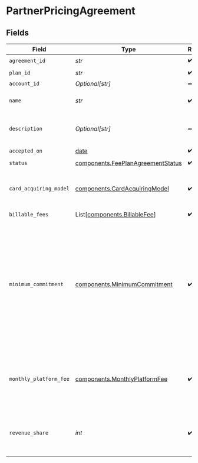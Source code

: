 # PartnerPricingAgreement


## Fields

| Field                                                                                                                                               | Type                                                                                                                                                | Required                                                                                                                                            | Description                                                                                                                                         | Example                                                                                                                                             |
| --------------------------------------------------------------------------------------------------------------------------------------------------- | --------------------------------------------------------------------------------------------------------------------------------------------------- | --------------------------------------------------------------------------------------------------------------------------------------------------- | --------------------------------------------------------------------------------------------------------------------------------------------------- | --------------------------------------------------------------------------------------------------------------------------------------------------- |
| `agreement_id`                                                                                                                                      | *str*                                                                                                                                               | :heavy_check_mark:                                                                                                                                  | N/A                                                                                                                                                 |                                                                                                                                                     |
| `plan_id`                                                                                                                                           | *str*                                                                                                                                               | :heavy_check_mark:                                                                                                                                  | N/A                                                                                                                                                 |                                                                                                                                                     |
| `account_id`                                                                                                                                        | *Optional[str]*                                                                                                                                     | :heavy_minus_sign:                                                                                                                                  | N/A                                                                                                                                                 |                                                                                                                                                     |
| `name`                                                                                                                                              | *str*                                                                                                                                               | :heavy_check_mark:                                                                                                                                  | The name of the agreement.                                                                                                                          |                                                                                                                                                     |
| `description`                                                                                                                                       | *Optional[str]*                                                                                                                                     | :heavy_minus_sign:                                                                                                                                  | The description of the agreement.                                                                                                                   |                                                                                                                                                     |
| `accepted_on`                                                                                                                                       | [date](https://docs.python.org/3/library/datetime.html#date-objects)                                                                                | :heavy_check_mark:                                                                                                                                  | N/A                                                                                                                                                 |                                                                                                                                                     |
| `status`                                                                                                                                            | [components.FeePlanAgreementStatus](../../models/components/feeplanagreementstatus.md)                                                              | :heavy_check_mark:                                                                                                                                  | N/A                                                                                                                                                 |                                                                                                                                                     |
| `card_acquiring_model`                                                                                                                              | [components.CardAcquiringModel](../../models/components/cardacquiringmodel.md)                                                                      | :heavy_check_mark:                                                                                                                                  | Specifies the card processing pricing model                                                                                                         |                                                                                                                                                     |
| `billable_fees`                                                                                                                                     | List[[components.BillableFee](../../models/components/billablefee.md)]                                                                              | :heavy_check_mark:                                                                                                                                  | N/A                                                                                                                                                 |                                                                                                                                                     |
| `minimum_commitment`                                                                                                                                | [components.MinimumCommitment](../../models/components/minimumcommitment.md)                                                                        | :heavy_check_mark:                                                                                                                                  | The minimum spending amount that must be met in the billing period. If actual usage is below the minimum amount, account is charged the difference. |                                                                                                                                                     |
| `monthly_platform_fee`                                                                                                                              | [components.MonthlyPlatformFee](../../models/components/monthlyplatformfee.md)                                                                      | :heavy_check_mark:                                                                                                                                  | Fixed recurring amount paid in the billing period regardless of usage.                                                                              |                                                                                                                                                     |
| `revenue_share`                                                                                                                                     | *int*                                                                                                                                               | :heavy_check_mark:                                                                                                                                  | The integer percentage value of the revenue split for partner.                                                                                      | 10                                                                                                                                                  |